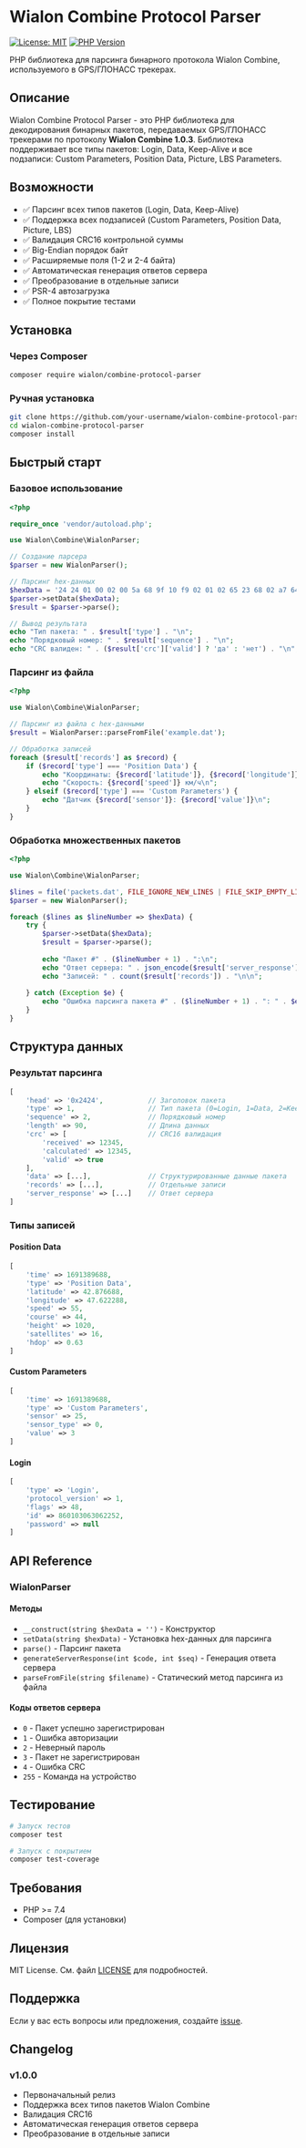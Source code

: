 # Wialon Combine Protocol Parser

[![License: MIT](https://img.shields.io/badge/License-MIT-yellow.svg)](https://opensource.org/licenses/MIT)
[![PHP Version](https://img.shields.io/badge/php-%3E%3D7.4-blue)](https://www.php.net/)

PHP библиотека для парсинга бинарного протокола Wialon Combine, используемого в GPS/ГЛОНАСС трекерах.

## Описание

Wialon Combine Protocol Parser - это PHP библиотека для декодирования бинарных пакетов, передаваемых GPS/ГЛОНАСС трекерами по протоколу **Wialon Combine 1.0.3**. Библиотека поддерживает все типы пакетов: Login, Data, Keep-Alive и все подзаписи: Custom Parameters, Position Data, Picture, LBS Parameters.

## Возможности

- ✅ Парсинг всех типов пакетов (Login, Data, Keep-Alive)
- ✅ Поддержка всех подзаписей (Custom Parameters, Position Data, Picture, LBS)
- ✅ Валидация CRC16 контрольной суммы
- ✅ Big-Endian порядок байт
- ✅ Расширяемые поля (1-2 и 2-4 байта)
- ✅ Автоматическая генерация ответов сервера
- ✅ Преобразование в отдельные записи
- ✅ PSR-4 автозагрузка
- ✅ Полное покрытие тестами

## Установка

### Через Composer

```bash
composer require wialon/combine-protocol-parser
```

### Ручная установка

```bash
git clone https://github.com/your-username/wialon-combine-protocol-parser.git
cd wialon-combine-protocol-parser
composer install
```

## Быстрый старт

### Базовое использование

```php
<?php

require_once 'vendor/autoload.php';

use Wialon\Combine\WialonParser;

// Создание парсера
$parser = new WialonParser();

// Парсинг hex-данных
$hexData = '24 24 01 00 02 00 5a 68 9f 10 f9 02 01 02 65 23 68 02 a7 64 0c 00 37 00 2c 03 fc 10 00 3f 00 80 0e 19 00 00 09 02 00 36 05 8e 0b 00 01 6d 00 0d 6e 00 0a 71 08 47 10 e2 7b 72 00 01 84 d9 00 01 84 e2 08 42 48 00 00 84 e4 08 41 49 70 a4 84 e5 08 3f d3 33 33 87 d5 00 14 8a f3 00 03 8b 43 00 03 b8 cf';
$parser->setData($hexData);
$result = $parser->parse();

// Вывод результата
echo "Тип пакета: " . $result['type'] . "\n";
echo "Порядковый номер: " . $result['sequence'] . "\n";
echo "CRC валиден: " . ($result['crc']['valid'] ? 'да' : 'нет') . "\n";
```

### Парсинг из файла

```php
<?php

use Wialon\Combine\WialonParser;

// Парсинг из файла с hex-данными
$result = WialonParser::parseFromFile('example.dat');

// Обработка записей
foreach ($result['records'] as $record) {
    if ($record['type'] === 'Position Data') {
        echo "Координаты: {$record['latitude']}, {$record['longitude']}\n";
        echo "Скорость: {$record['speed']} км/ч\n";
    } elseif ($record['type'] === 'Custom Parameters') {
        echo "Датчик {$record['sensor']}: {$record['value']}\n";
    }
}
```

### Обработка множественных пакетов

```php
<?php

use Wialon\Combine\WialonParser;

$lines = file('packets.dat', FILE_IGNORE_NEW_LINES | FILE_SKIP_EMPTY_LINES);
$parser = new WialonParser();

foreach ($lines as $lineNumber => $hexData) {
    try {
        $parser->setData($hexData);
        $result = $parser->parse();
        
        echo "Пакет #" . ($lineNumber + 1) . ":\n";
        echo "Ответ сервера: " . json_encode($result['server_response']) . "\n";
        echo "Записей: " . count($result['records']) . "\n\n";
        
    } catch (Exception $e) {
        echo "Ошибка парсинга пакета #" . ($lineNumber + 1) . ": " . $e->getMessage() . "\n";
    }
}
```

## Структура данных

### Результат парсинга

```php
[
    'head' => '0x2424',           // Заголовок пакета
    'type' => 1,                  // Тип пакета (0=Login, 1=Data, 2=Keep-Alive)
    'sequence' => 2,              // Порядковый номер
    'length' => 90,               // Длина данных
    'crc' => [                    // CRC16 валидация
        'received' => 12345,
        'calculated' => 12345,
        'valid' => true
    ],
    'data' => [...],              // Структурированные данные пакета
    'records' => [...],           // Отдельные записи
    'server_response' => [...]    // Ответ сервера
]
```

### Типы записей

#### Position Data
```php
[
    'time' => 1691389688,
    'type' => 'Position Data',
    'latitude' => 42.876688,
    'longitude' => 47.622288,
    'speed' => 55,
    'course' => 44,
    'height' => 1020,
    'satellites' => 16,
    'hdop' => 0.63
]
```

#### Custom Parameters
```php
[
    'time' => 1691389688,
    'type' => 'Custom Parameters',
    'sensor' => 25,
    'sensor_type' => 0,
    'value' => 3
]
```

#### Login
```php
[
    'type' => 'Login',
    'protocol_version' => 1,
    'flags' => 48,
    'id' => 860103063062252,
    'password' => null
]
```

## API Reference

### WialonParser

#### Методы

- `__construct(string $hexData = '')` - Конструктор
- `setData(string $hexData)` - Установка hex-данных для парсинга
- `parse()` - Парсинг пакета
- `generateServerResponse(int $code, int $seq)` - Генерация ответа сервера
- `parseFromFile(string $filename)` - Статический метод парсинга из файла

#### Коды ответов сервера

- `0` - Пакет успешно зарегистрирован
- `1` - Ошибка авторизации
- `2` - Неверный пароль
- `3` - Пакет не зарегистрирован
- `4` - Ошибка CRC
- `255` - Команда на устройство

## Тестирование

```bash
# Запуск тестов
composer test

# Запуск с покрытием
composer test-coverage
```

## Требования

- PHP >= 7.4
- Composer (для установки)

## Лицензия

MIT License. См. файл [LICENSE](LICENSE) для подробностей.

## Поддержка

Если у вас есть вопросы или предложения, создайте [issue](https://github.com/your-username/wialon-combine-protocol-parser/issues).

## Changelog

### v1.0.0
- Первоначальный релиз
- Поддержка всех типов пакетов Wialon Combine
- Валидация CRC16
- Автоматическая генерация ответов сервера
- Преобразование в отдельные записи
